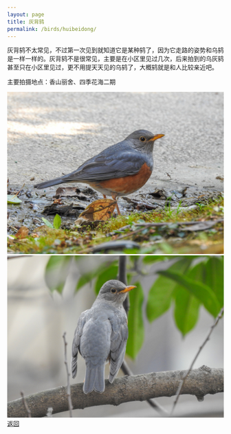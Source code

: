 ```yaml
---
layout: page
title: 灰背鸫
permalink: /birds/huibeidong/
---
```

灰背鸫不太常见，不过第一次见到就知道它是某种鸫了，因为它走路的姿势和乌鸫是一样一样的。灰背鸫不是很常见，主要是在小区里见过几次，后来拍到的乌灰鸫甚至只在小区里见过，更不用提天天见的乌鸫了，大概鸫就是和人比较亲近吧。

主要拍摄地点：香山丽舍、四季花海二期

![](../picture/灰背鸫/DSCN0943.jpg)
![](../picture/灰背鸫/DSCN0838.jpg)
[返回](../../)
